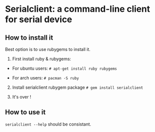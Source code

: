 # Serialclient: a command-line client for serial device #

## How to install it ##

Best option is to use rubygems to install it.

1. First install ruby & rubygems:

* For ubuntu users:
`# apt-get install ruby rubygems`

* For arch users:
`# pacman -S ruby` 

2. Install serialclient rubygem package
`# gem install serialclient`

3. It's over !

## How to use it ##

`serialclient --help` should be consistant. 